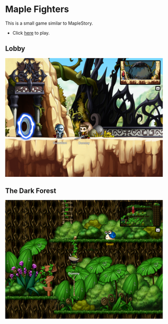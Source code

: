 # Maple Fighters
This is a small game similar to MapleStory. 

- Click [here](https://benzuk.github.io/) to play.

## Lobby

<img src="docs/Lobby.png">

## The Dark Forest

<img src="docs/The Dark Forest.png">
